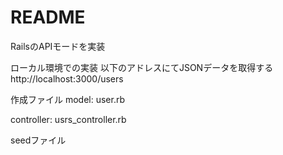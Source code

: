 # README

RailsのAPIモードを実装

ローカル環境での実装
以下のアドレスにてJSONデータを取得する
http://localhost:3000/users

作成ファイル
model: user.rb

controller: usrs_controller.rb

seedファイル
